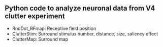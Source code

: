 ## Python code to analyze neuronal data from V4 clutter experiment

- RndDot_RFmap: Receptive field position
- ClutterStim: Surround stimulus number, distance, size, saliency effect
- ClutterMap: Surround map
